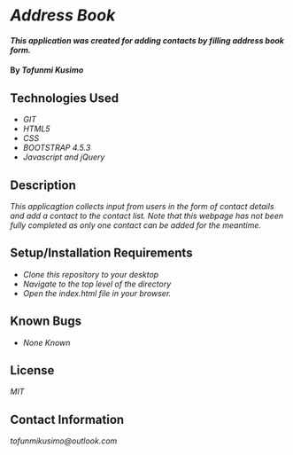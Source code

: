 # _Address Book_

#### _This application was created for adding contacts by filling address book form._

#### By _**Tofunmi Kusimo**_

## Technologies Used

* _GIT_
* _HTML5_
* _CSS_
* _BOOTSTRAP 4.5.3_
* _Javascript and jQuery_


## Description

_This applicagtion collects input from users in the form of contact details and add a contact to the contact list. Note that this webpage has not been fully completed as only one contact can be added for the meantime._

## Setup/Installation Requirements

* _Clone this repository to your desktop_
* _Navigate to the top level of the directory_
* _Open the index.html file in your browser._


## Known Bugs

* _None Known_


## License

_MIT_

## Contact Information

_tofunmikusimo@outlook.com_